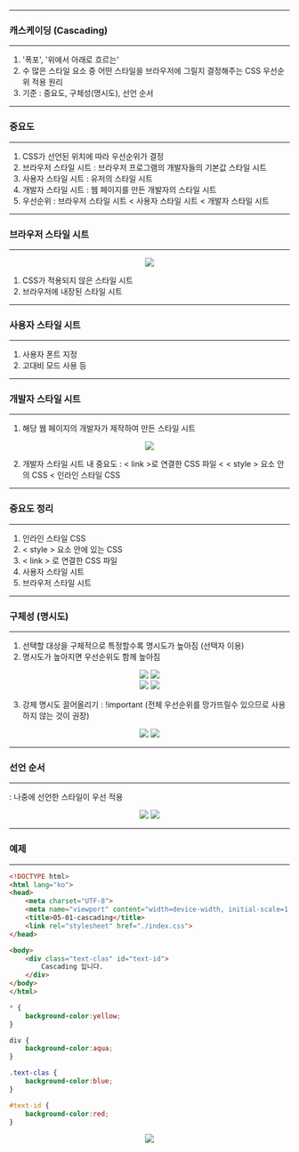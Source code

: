 -----
### 캐스케이딩 (Cascading)
-----
1. '폭포', '위에서 아래로 흐르는'
2. 수 많은 스타일 요소 중 어떤 스타일을 브라우저에 그릴지 결정해주는 CSS 우선순위 적용 원리
3. 기준 : 중요도, 구체성(명시도), 선언 순서

-----
### 중요도
-----
1. CSS가 선언된 위치에 따라 우선순위가 결정
2. 브라우저 스타일 시트 : 브라우저 프로그램의 개발자들의 기본값 스타일 시트
3. 사용자 스타일 시트 : 유저의 스타일 시트
4. 개발자 스타일 시트 : 웹 페이지를 만든 개발자의 스타일 시트
5. 우선순위 : 브라우저 스타일 시트 < 사용자 스타일 시트 < 개발자 스타일 시트

-----
### 브라우저 스타일 시트
-----
<div align = "center">
<img src="https://github.com/sooyounghan/DataBase/assets/34672301/8345d4ce-86ba-4bbb-9f79-c5e4cf80fc35">
</div>

1. CSS가 적용되지 않은 스타일 시트
2. 브라우저에 내장된 스타일 시트

-----
### 사용자 스타일 시트
-----
1. 사용자 폰트 지정
2. 고대비 모드 사용 등

-----
### 개발자 스타일 시트
-----
1. 해당 웹 페이지의 개발자가 제작하여 만든 스타일 시트

<div align = "center">
<img src="https://github.com/sooyounghan/DataBase/assets/34672301/fd16b86e-273d-4ebf-905c-a8f552cae008">
</div>

2. 개발자 스타일 시트 내 중요도 : < link >로 연결한 CSS 파일 < < style > 요소 안의 CSS < 인라인 스타일 CSS

-----
### 중요도 정리
-----
1. 인라인 스타일 CSS
2. < style > 요소 안에 있는 CSS
3. < link > 로 연결한 CSS 파일
4. 사용자 스타일 시트
5. 브라우저 스타일 시트

-----
### 구체성 (명시도)
-----
1. 선택할 대상을 구체적으로 특정할수록 명시도가 높아짐 (선택자 이용)
2. 명시도가 높아지면 우선순위도 함께 높아짐
<div align = "center">
<img src="https://github.com/sooyounghan/DataBase/assets/34672301/4138b612-5439-4f44-8a63-adbe72c95078">
<img src="https://github.com/sooyounghan/DataBase/assets/34672301/88626a59-be58-439b-a2b1-d44261e823fb">
</div>

<div align = "center">
<img src="https://github.com/sooyounghan/DataBase/assets/34672301/cd2eba28-d2bb-41db-86a5-b75df68f166d">
<img src="https://github.com/sooyounghan/DataBase/assets/34672301/489efae2-9dcf-4aae-ad78-92fc48f70345">
</div>

3. 강제 명시도 끌어올리기 : !important (전체 우선순위를 망가뜨릴수 있으므로 사용하지 않는 것이 권장)
<div align = "center">
<img src="https://github.com/sooyounghan/DataBase/assets/34672301/c964ce85-3429-4a76-a1f2-a5da4eaf5c51">
<img src="https://github.com/sooyounghan/DataBase/assets/34672301/e89734c0-8e82-4468-b8b9-a2c9e9709510">
</div>

-----
### 선언 순서
-----
: 나중에 선언한 스타일이 우선 적용
<div align = "center">
<img src="https://github.com/sooyounghan/DataBase/assets/34672301/95dcc2f0-d68e-437a-912d-440f035a5cb6">
<img src="https://github.com/sooyounghan/DataBase/assets/34672301/d7cfb57b-fb65-4918-9ff3-62757754dd4c">
</div>

-----
### 예제
-----
```html
<!DOCTYPE html>
<html lang="ko">
<head>
    <meta charset="UTF-8">
    <meta name="viewport" content="width=device-width, initial-scale=1.0">
    <title>05-01-cascading</title>
    <link rel="stylesheet" href="./index.css">
</head>

<body>
    <div class="text-clas" id="text-id">
        Cascading 입니다.
    </div>
</body>
</html>
```
```css
* {
    background-color:yellow;
}

div {
    background-color:aqua;
}

.text-clas {
    background-color:blue;
}

#text-id {
    background-color:red;
}
```
<div align = "center">
<img src="https://github.com/sooyounghan/DataBase/assets/34672301/7d1a03c7-7503-4123-a9e7-8054a3423e62">
</div>
